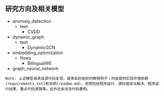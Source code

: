 ## 研究方向及相关模型
- anomaly_detection
    - text
        - CVDD
- dynamic_graph
    - text
        - DynamicGCN
- embedding_optimization
    - flows
        - BilingualWE
- graph_neural_network

```
Note: 上述模型或来自源代码复现，或来自封装好的教程例子；均会提供实现环境依赖(requirements.txt)和说明(readme.md)，说明包括程序运行、源码错误与解决、程序运行结果、重点代码逻辑等。此外还会涉及代码重构。
```
